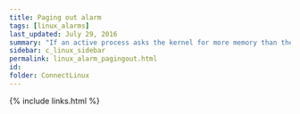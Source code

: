 ```yaml
---
title: ﻿Paging out alarm
tags: [linux_alarms]
last_updated: July 29, 2016
summary: "If an active process asks the kernel for more memory than there is immediately available, the kernel will write old memory pages out to swap space. This is known as paging. To stop paging, make sure that there is enough RAM available to support the size of the processes you want to run."
sidebar: c_linux_sidebar
permalink: linux_alarm_pagingout.html
id:
folder: ConnectLinux
---
```








{% include links.html %}
